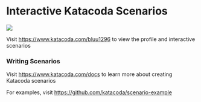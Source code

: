 # Interactive Katacoda Scenarios

[![](http://shields.katacoda.com/katacoda/bluu1296/count.svg)](https://www.katacoda.com/bluu1296 "Get your profile on Katacoda.com")

Visit https://www.katacoda.com/bluu1296 to view the profile and interactive scenarios

### Writing Scenarios
Visit https://www.katacoda.com/docs to learn more about creating Katacoda scenarios

For examples, visit https://github.com/katacoda/scenario-example
